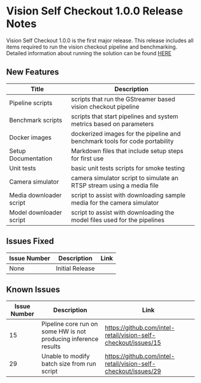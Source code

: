 # Vision Self Checkout 1.0.0 Release Notes

Vision Self Checkout 1.0.0 is the first major release. This release includes all items required to run the vision checkout pipeline and benchmarking. Detailed information about running the solution can be found [HERE](../index.md) 

## New Features

| Title | Description |
| ----------- | ----------- |
| Pipeline scripts | scripts that run the GStreamer based vision checkout pipeline |
| Benchmark scripts | scripts that start pipelines and system metrics based on parameters |
| Docker images | dockerized images for the pipeline and benchmark tools for code portability |
| Setup Documentation | Markdown files that include setup steps for first use |
| Unit tests | basic unit tests scripts for smoke testing |
| Camera simulator | camera simulator script to simulate an RTSP stream using a media file |
| Media downloader script | script to assist with downloading sample media for the camera simulator |
| Model downloader script | script to assist with downloading the model files used for the pipelines |

## Issues Fixed

| Issue Number | Description | Link |
| ----------- | ----------- | ----------- |
| None | Initial Release | |

## Known Issues

| Issue Number | Description | Link |
| ----------- | ----------- | ----------- |
| 15 | Pipeline core run on some HW is not producing inference results | https://github.com/intel-retail/vision-self-checkout/issues/15 |
| 29 | Unable to modify batch size from run script | https://github.com/intel-retail/vision-self-checkout/issues/29 |